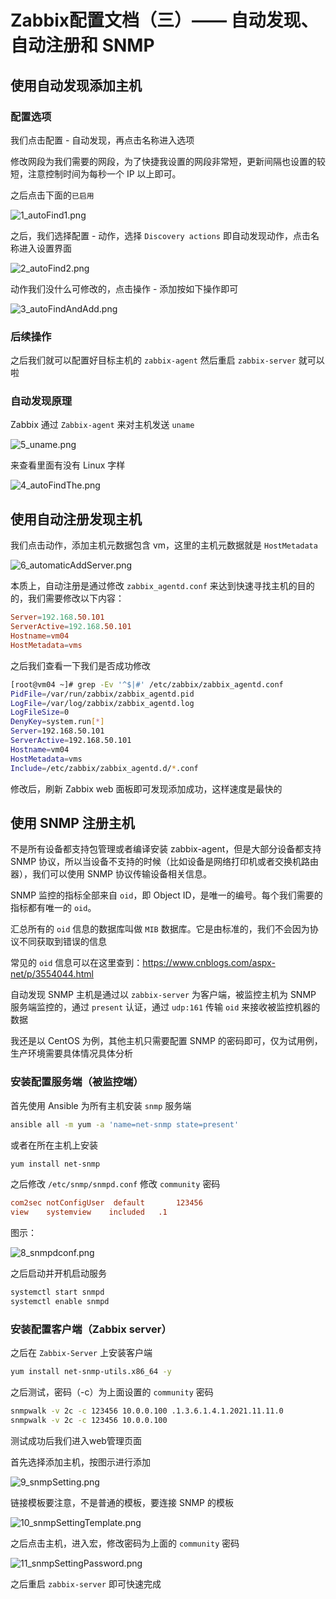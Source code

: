# Zabbix配置文档（三）—— 自动发现、自动注册和 SNMP


## 使用自动发现添加主机

### 配置选项

我们点击配置 - 自动发现，再点击名称进入选项

修改网段为我们需要的网段，为了快捷我设置的网段非常短，更新间隔也设置的较短，注意控制时间为每秒一个 IP 以上即可。

之后点击下面的`已启用`

![1_autoFind1.png](https://img.zephyrl.co/images/2020/08/18/1_autoFind1.png)

之后，我们选择配置 - 动作，选择 `Discovery actions` 即自动发现动作，点击名称进入设置界面

![2_autoFind2.png](https://img.zephyrl.co/images/2020/08/18/2_autoFind2.png)

动作我们没什么可修改的，点击操作 - 添加按如下操作即可

![3_autoFindAndAdd.png](https://img.zephyrl.co/images/2020/08/18/3_autoFindAndAdd.png)

### 后续操作

之后我们就可以配置好目标主机的 `zabbix-agent` 然后重启 `zabbix-server` 就可以啦

### 自动发现原理

Zabbix 通过 `Zabbix-agent` 来对主机发送 `uname` 

![5_uname.png](https://img.zephyrl.co/images/2020/08/18/5_uname.png)

来查看里面有没有 Linux 字样

![4_autoFindThe.png](https://img.zephyrl.co/images/2020/08/18/4_autoFindThe.png)


## 使用自动注册发现主机

我们点击动作，添加主机元数据包含 vm，这里的主机元数据就是 `HostMetadata`

![6_automaticAddServer.png](https://img.zephyrl.co/images/2020/08/18/6_automaticAddServer.png)

本质上，自动注册是通过修改 `zabbix_agentd.conf` 来达到快速寻找主机的目的的，我们需要修改以下内容：

```conf
Server=192.168.50.101
ServerActive=192.168.50.101
Hostname=vm04
HostMetadata=vms
```

之后我们查看一下我们是否成功修改

```bash
[root@vm04 ~]# grep -Ev '^$|#' /etc/zabbix/zabbix_agentd.conf
PidFile=/var/run/zabbix/zabbix_agentd.pid
LogFile=/var/log/zabbix/zabbix_agentd.log
LogFileSize=0
DenyKey=system.run[*]
Server=192.168.50.101
ServerActive=192.168.50.101
Hostname=vm04
HostMetadata=vms
Include=/etc/zabbix/zabbix_agentd.d/*.conf
```

修改后，刷新 Zabbix web 面板即可发现添加成功，这样速度是最快的

## 使用 SNMP 注册主机

不是所有设备都支持包管理或者编译安装 zabbix-agent，但是大部分设备都支持 SNMP 协议，所以当设备不支持的时候（比如设备是网络打印机或者交换机路由器），我们可以使用 SNMP 协议传输设备相关信息。

SNMP 监控的指标全部来自 `oid`，即 Object ID，是唯一的编号。每个我们需要的指标都有唯一的 `oid`。

汇总所有的 `oid` 信息的数据库叫做 `MIB` 数据库。它是由标准的，我们不会因为协议不同获取到错误的信息

常见的 `oid` 信息可以在这里查到：https://www.cnblogs.com/aspx-net/p/3554044.html

自动发现 SNMP 主机是通过以 `zabbix-server` 为客户端，被监控主机为 SNMP 服务端监控的，通过 `present` 认证，通过 `udp:161` 传输 `oid` 来接收被监控机器的数据

我还是以 CentOS 为例，其他主机只需要配置 SNMP 的密码即可，仅为试用例，生产环境需要具体情况具体分析

### 安装配置服务端（被监控端）

首先使用 Ansible 为所有主机安装 `snmp` 服务端

```bash
ansible all -m yum -a 'name=net-snmp state=present'
```

或者在所在主机上安装

```bash
yum install net-snmp
```

之后修改 `/etc/snmp/snmpd.conf` 修改 `community` 密码

```conf
com2sec notConfigUser  default       123456
view    systemview    included   .1
```

图示：

![8_snmpdconf.png](https://img.zephyrl.co/images/2020/08/21/8_snmpdconf.png)

之后启动并开机启动服务

```bash
systemctl start snmpd
systemctl enable snmpd
```

### 安装配置客户端（Zabbix server）

之后在 `Zabbix-Server` 上安装客户端

```bash
yum install net-snmp-utils.x86_64 -y
```

之后测试，密码（-c）为上面设置的 `community` 密码

```bash
snmpwalk -v 2c -c 123456 10.0.0.100 .1.3.6.1.4.1.2021.11.11.0
snmpwalk -v 2c -c 123456 10.0.0.100
```

测试成功后我们进入web管理页面

首先选择添加主机，按图示进行添加

![9_snmpSetting.png](https://img.zephyrl.co/images/2020/08/21/9_snmpSetting.png)

链接模板要注意，不是普通的模板，要连接 SNMP 的模板

![10_snmpSettingTemplate.png](https://img.zephyrl.co/images/2020/08/21/10_snmpSettingTemplate.png)

之后点击主机，进入宏，修改密码为上面的 `community` 密码

![11_snmpSettingPassword.png](https://img.zephyrl.co/images/2020/08/21/11_snmpSettingPassword.png)

之后重启 `zabbix-server` 即可快速完成
